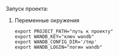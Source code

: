 

Запуск проекта:

1) Переменные окружения
   ```
   export PROJECT_PATH="путь к проекту"
   export WANDB_KEY="ключ wandb"
   export WANDB_CONFIG_DIR='/tmp'
   export WANDB_LOGIN="логин wandb"
   ```